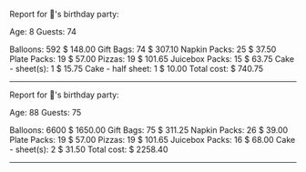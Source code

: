 
Report for 🐩's birthday party:

Age: 8
Guests: 74

  Balloons:          592   $  148.00
  Gift Bags:          74   $  307.10
  Napkin Packs:       25   $   37.50
  Plate Packs:        19   $   57.00
  Pizzas:             19   $  101.65
  Juicebox Packs:     15   $   63.75
  Cake - sheet(s):     1   $   15.75
  Cake - half sheet:   1   $   10.00
  Total cost:              $  740.75

****************************************

Report for 🚀's birthday party:

Age: 88
Guests: 75

  Balloons:         6600   $ 1650.00
  Gift Bags:          75   $  311.25
  Napkin Packs:       26   $   39.00
  Plate Packs:        19   $   57.00
  Pizzas:             19   $  101.65
  Juicebox Packs:     16   $   68.00
  Cake - sheet(s):     2   $   31.50
  Total cost:              $ 2258.40

****************************************
